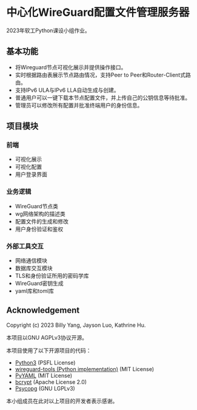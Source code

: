 # 中心化WireGuard配置文件管理服务器

2023年软工Python课设小组作业。

## 基本功能

- 将Wireguard节点可视化展示并提供操作接口。
- 实时根据路由表展示节点路由情况，支持Peer to Peer和Router-Client式路由。
- 支持IPv6 ULA与IPv6 LLA自动生成与创建。
- 普通用户可以一键下载本节点配置文件，并上传自己的公钥信息等待批准。
- 管理员可以修改所有配置并批准终端用户的身份信息。

## 项目模块

### 前端

- 可视化展示
- 可视化配置
- 用户登录界面

### 业务逻辑

- WireGuard节点类
- wg网络架构的描述类
- 配置文件的生成和修改
- 用户身份验证和鉴权

### 外部工具交互

- 网络通信模块
- 数据库交互模块
- TLS和身份验证所用的密码学库
- WireGuard密钥生成
- yaml库和toml库

## Acknowledgement

Copyright (c) 2023 Billy Yang, Jayson Luo, Kathrine Hu.

本项目以GNU AGPLv3协议开源。

本项目使用了以下开源项目的代码：

- [Python3](https://www.python.org/) (PSFL License)
- [wireguard-tools (Python implementation)](https://github.com/cmusatyalab/wireguard-tools) (MIT License)
- [PyYAML](https://github.com/yaml/pyyaml) (MIT License)
- [bcrypt](https://github.com/pyca/bcrypt) (Apache License 2.0)
- [Psycopg](https://www.psycopg.org) (GNU LGPLv3)

本小组成员在此对以上项目的开发者表示感谢。